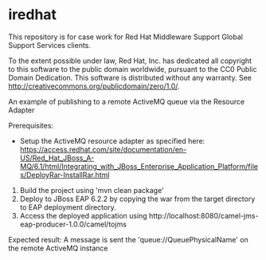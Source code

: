 iredhat
======
This repository is for case work for Red Hat Middleware Support Global Support Services clients.

To the extent possible under law, Red Hat, Inc. has dedicated all copyright to this software to the public domain worldwide, pursuant to the CC0 Public Domain Dedication. This software is distributed without any warranty.  See <http://creativecommons.org/publicdomain/zero/1.0/>.

An example of publishing to a remote ActiveMQ queue via the Resource Adapter

Prerequisites:
 - Setup the ActiveMQ resource adapter as specified here:
      https://access.redhat.com/site/documentation/en-US/Red_Hat_JBoss_A-MQ/6.1/html/Integrating_with_JBoss_Enterprise_Application_Platform/files/DeployRar-InstallRar.html

1. Build the project using 'mvn clean package'
2. Deploy to JBoss EAP 6.2.2 by copying the war from the target directory to EAP deployment directory.
3. Access the deployed application using http://localhost:8080/camel-jms-eap-producer-1.0.0/camel/tojms

Expected result:
A message is sent the 'queue://QueuePhysicalName' on the remote ActiveMQ instance


